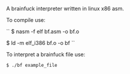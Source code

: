 A brainfuck interpreter written in linux x86 asm.

To compile use:

``
$ nasm -f elf bf.asm -o bf.o

$ ld -m elf_i386 bf.o -o bf
``

To interpret a brainfuck file use:

``
$ ./bf example_file
``

